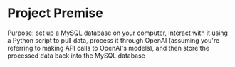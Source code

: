 # Project Premise
Purpose: set up a MySQL database on your computer, interact with it using a Python script to pull data, process it through OpenAI (assuming you're referring to making API calls to OpenAI's models), and then store the processed data back into the MySQL database
